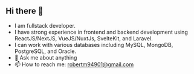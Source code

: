 ## Hi there 👋

- I am fullstack developer.
- I have strong experience in frontend and backend development using ReactJS/NextJS, VueJS/NuxtJs, SvelteKit, and Laravel.
- I can work with various databases including MySQL, MongoDB, PostgreSQL, and Oracle.
- 💬 Ask me about anything
- 📫 How to reach me: <robertm94901@gmail.com>
